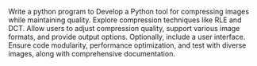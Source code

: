 Write a python program to Develop a Python tool for compressing images while maintaining quality. Explore compression techniques like RLE and DCT. Allow users to adjust compression quality, support various image formats, and provide output options. Optionally, include a user interface. Ensure code modularity, performance optimization, and test with diverse images, along with comprehensive documentation.
